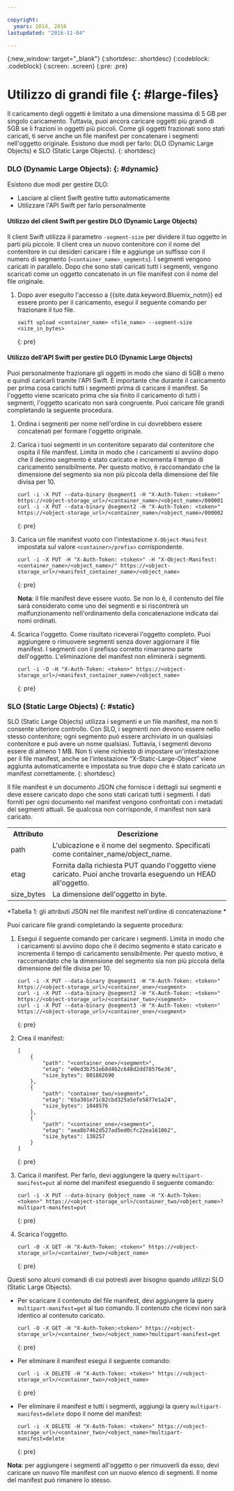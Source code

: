 ```yaml
---

copyright:
  years: 2014, 2016
lastupdated: "2016-11-04"

---
```

{:new_window: target="_blank"}
{:shortdesc: .shortdesc}
{:codeblock: .codeblock}
{:screen: .screen}
{:pre: .pre}


# Utilizzo di grandi file {: #large-files}


Il caricamento degli oggetti è limitato a una dimensione massima di 5 GB per singolo caricamento. Tuttavia, puoi ancora caricare oggetti più grandi di 5GB se li frazioni in oggetti più piccoli. Come gli oggetti frazionati sono stati caricati, ti serve anche un file manifest per concatenare i segmenti nell'oggetto originale. Esistono due modi per farlo: DLO (Dynamic Large Objects) e SLO (Static Large Objects).
{: shortdesc}

### DLO (Dynamic Large Objects): {: #dynamic}

Esistono due modi per gestire DLO:
  * Lasciare al client Swift gestire tutto automaticamente
  * Utilizzare l'API Swift per farlo personalmente

#### Utilizzo del client Swift per gestire DLO (Dynamic Large Objects)

Il client Swift utilizza il parametro `-segment-size` per dividere il tuo oggetto in parti più piccole. Il client crea un nuovo contenitore con il nome del contenitore in cui desideri caricare i file e aggiunge un suffisso con il numero di segmento (`<container_name>_segments`). I segmenti vengono caricati in parallelo. Dopo che sono stati caricati tutti i segmenti, vengono scaricati come un oggetto concatenato in un file manifest con il nome del file originale.

1. Dopo aver eseguito l'accesso a {{site.data.keyword.Bluemix_notm}} ed essere pronto per il caricamento, esegui il seguente comando per frazionare il tuo file.

    ```
    swift upload <container_name> <file_name> --segment-size <size_in_bytes>
    ```
    {: pre}

#### Utilizzo dell'API Swift per gestire DLO (Dynamic Large Objects)

Puoi personalmente frazionare gli oggetti in modo che siano di 5GB o meno e quindi caricarli tramite l'API Swift. È importante che durante il caricamento per prima cosa carichi tutti i segmenti prima di caricare il manifest. Se l'oggetto viene scaricato prima che sia finito il caricamento di tutti i segmenti, l'oggetto scaricato non sarà congruente. Puoi caricare file grandi completando la seguente procedura.

1. Ordina i segmenti per nome nell'ordine in cui dovrebbero essere concatenati per formare l'oggetto originale.
2. Carica i tuoi segmenti in un contenitore separato dal contenitore che ospita il file manifest. Limita in modo che i caricamenti si avviino dopo che il decimo segmento è stato caricato e incrementa il tempo di caricamento sensibilmente.  Per questo motivo, è raccomandato che la dimensione del segmento sia non più piccola della dimensione del file divisa per 10.

    ```
    curl -i -X PUT --data-binary @segment1 -H "X-Auth-Token: <token>" https://<object-storage_url>/<container_name>/<object_name>/000001
    curl -i -X PUT --data-binary @segment2 -H "X-Auth-Token: <token>" https://<object-storage_url>/<container_name>/<object_name>/000002
    ```
    {: pre}

3. Carica un file manifest vuoto con l'intestazione `X-Object-Manifest` impostata sul valore `<container>/prefix>` corrispondente.

    ```
    curl -i -X PUT -H "X-Auth-Token: <token>" -H "X-Object-Manifest: <container_name>/<object_name>/" https://<object-storage_url>/<manifest_container_name>/<object_name>
    ```
    {: pre}

    **Nota**: il file manifest deve essere vuoto. Se non lo è, il contenuto del file sarà considerato come uno dei segmenti e si riscontrerà un malfunzionamento nell'ordinamento della concatenazione indicata dai nomi ordinati.
4. Scarica l'oggetto. Come risultato riceverai l'oggetto completo. Puoi aggiungere o rimuovere segmenti senza dover aggiornare il file manifest. I segmenti con il prefisso corretto rimarranno parte dell'oggetto. L'eliminazione del manifest non eliminerà i segmenti.

    ```
    curl -i -O -H "X-Auth-Token: <token>" https://<object-storage_url>/<manifest_container_name>/<object_name>
    ```
    {: pre}


### SLO (Static Large Objects) {: #static}

SLO (Static Large Objects) utilizza i segmenti e un file manifest, ma non ti consente ulteriore controllo. Con SLO, i segmenti non devono essere nello stesso contenitore; ogni segmento può essere archiviato in un qualsiasi contenitore e può avere un nome qualsiasi. Tuttavia, i segmenti devono essere di almeno 1 MB. Non ti viene richiesto di impostare un'intestazione per il file manifest, anche se l'intestazione “X-Static-Large-Object” viene aggiunta automaticamente e impostata su true dopo che è stato caricato un manifest correttamente.
{: shortdesc}

Il file manifest è un documento JSON che fornisce i dettagli sui segmenti e deve essere caricato dopo che sono stati caricati tutti i segmenti. I dati forniti per ogni documento nel manifest vengono confrontati con i metadati dei segmenti attuali. Se qualcosa non corrisponde, il manifest non sarà caricato.

<table>
  <tr>
    <th> Attributo </th>
    <th> Descrizione </th>
  </tr>
  <tr>
    <td> path </td>
    <td> L'ubicazione e il nome del segmento. Specificati come container_name/object_name. </td>
  </tr>
  <tr>
    <td> etag </td>
    <td> Fornita dalla richiesta PUT quando l'oggetto viene caricato. Puoi anche trovarla eseguendo un HEAD all'oggetto. </td>
  </tr>
  <tr>
    <td> size_bytes </td>
    <td> La dimensione dell'oggetto in byte. </td>
  </tr>
</table>

*Tabella 1: gli attributi JSON nel file manifest nell'ordine di concatenazione *

Puoi caricare file grandi completando la seguente procedura:

1. Esegui il seguente comando per caricare i segmenti. Limita in modo che i caricamenti si avviino dopo che il decimo segmento è stato caricato e incrementa il tempo di caricamento sensibilmente.  Per questo motivo, è raccomandato che la dimensione del segmento sia non più piccola della dimensione del file divisa per 10.

    ```
    curl -i -X PUT --data-binary @segment1 -H "X-Auth-Token: <token>" https://<object-storage_url>/<container_one>/<segment>
    curl -i -X PUT --data-binary @segment2 -H "X-Auth-Token: <token>" https://<object-storage_url>/<container_two>/<segment>
    curl -i -X PUT --data-binary @segment3 -H "X-Auth-Token: <token>" https://<object-storage_url>/<container_one>/<segment>
    ```
    {: pre}

2. Crea il manifest:

    ```
    [
        {
            "path": "<container_one>/<segment>",
            "etag": "e0ed3b751eb8d4b2c648d2dd78576e36",
            "size_bytes": 801882690
        },
        {
            "path": "container_two/<segment>",
            "etag": "65a301e71c82cbd325a5efe5877e1a24",
            "size_bytes": 1048576
        },
        {
            "path": "<container_one>/<segment>",
            "etag": "aea8b7462d527ad5ed0cfc22ea161062",
            "size_bytes": 138257
        }
    ]
    ```
    {: pre}

3. Carica il manifest. Per farlo, devi aggiungere la query `multipart-manifest=put` al nome del manifest eseguendo il seguente comando:

    ```
    curl -i -X PUT --data-binary @object_name -H "X-Auth-Token: <token>" https://<object-storage_url>/container_two/<object_name>?multipart-manifest=put
    ```
    {: pre}

4. Scarica l'oggetto.

    ```
    curl -O -X GET -H "X-Auth-Token: <token>" https://<object-storage_url>/<container_two>/<object_name>
    ```
    {: pre}

Questi sono alcuni comandi di cui potresti aver bisogno quando utilizzi SLO (Static Large Objects).

* Per scaricare il contenuto del file manifest, devi aggiungere la query `multipart-manifest=get` al tuo comando. Il contenuto che ricevi non sarà identico al contenuto caricato.

    ```
    curl -O -X GET -H "X-Auth-Token:<token>" https://<object-storage_url>/<container_two>/<object_name>?multipart-manifest=get
    ```
    {: pre}

* Per eliminare il manifest esegui il seguente comando:

    ```
    curl -i -X DELETE -H "X-Auth-Token: <token>" https://<object-storage_url>/<container_two>/<object_name>
    ```
    {: pre}

* Per eliminare il manifest e tutti i segmenti, aggiungi la query `multipart-manifest=delete` dopo il nome del manifest:

    ```
    curl -i -X DELETE -H "X-Auth-Token: <token>" https://<object-storage_url>/<container_two>/<object_name>?multipart-manifest=delete
    ```
    {: pre}

**Nota**: per aggiungere i segmenti all'oggetto o per rimuoverli da esso, devi caricare un nuovo file manifest con un nuovo elenco di segmenti. Il nome del manifest può rimanere lo stesso.
